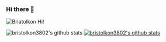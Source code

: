 ### Hi there 👋

<!--
**bristolkon3802/bristolkon3802** is a ✨ _special_ ✨ repository because its `README.md` (this file) appears on your GitHub profile.

Here are some ideas to get you started:

- 🔭 I’m currently working on ...
- 🌱 I’m currently learning ...
- 👯 I’m looking to collaborate on ...
- 🤔 I’m looking for help with ...
- 💬 Ask me about ...
- 📫 How to reach me: ...
- 😄 Pronouns: ...
- ⚡ Fun fact: ...

<a href="#this" target="_blank"><img src="https://img.shields.io/badge/Facebook-1877F2?style=flat-square&logo=Facebook&logoColor=white"/></a>
-->
![Briatolkon Hi!](https://capsule-render.vercel.app/api?type=waving&height=200&text=Waving!&fontAlign=80&fontAlignY=40&color=gradient)

![bristolkon3802's github stats](https://github-readme-stats.vercel.app/api?username=bristolkon3802&show_icons=true)
[![bristolkon3802's github stats](https://github-readme-stats.vercel.app/api/top-langs/?username=bristolkon3802&show_icons=true&hide_border=true&title_color=004386&icon_color=004386&layout=compact)](https://github.com/bristolkon3802)
